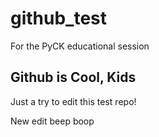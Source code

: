 # github_test
For the PyCK educational session


## Github is Cool, Kids
Just a try to edit this test repo!

New edit beep boop

